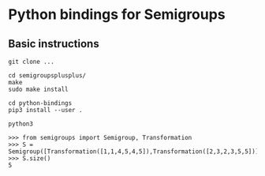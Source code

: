 # Python bindings for Semigroups

## Basic instructions

    git clone ...

    cd semigroupsplusplus/
    make
    sudo make install

    cd python-bindings
    pip3 install --user .

    python3

    >>> from semigroups import Semigroup, Transformation
    >>> S = Semigroup([Transformation([1,1,4,5,4,5]),Transformation([2,3,2,3,5,5])])
    >>> S.size()
    5
